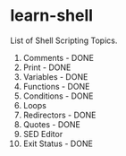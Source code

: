 # learn-shell

List of Shell Scripting Topics.

1. Comments - DONE 
2. Print  - DONE 
3. Variables - DONE 
4. Functions - DONE 
5. Conditions - DONE 
6. Loops
7. Redirectors - DONE
8. Quotes - DONE 
9. SED Editor 
10. Exit Status - DONE 


